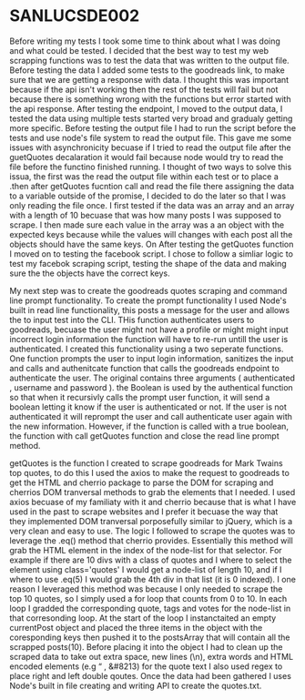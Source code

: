 # SANLUCSDE002

Before writing my tests I took some time to think about what I was doing and what could be tested. I decided that the best way to test my web scrapping functions was to test the data that was written to the output file. Before testing the data I added some tests to the goodreads link, to make sure that we are getting a response with data. I thought this was important because if the api isn't working then the rest of the tests will fail but not because there is something wrong with the functions but error started with the api response. After testing the endpoint, I moved to the output data, I tested the data using multiple tests started very broad and gradualy getting more specific. Before testing the output file I had to run the script before the tests and use node's file system to read the output file.  This gave me some issues with asynchronicity becuase if I tried to read the output file after the guetQuotes decalaration it would fail because node would try to read the file before the functino finished running. I thought of two ways to solve this issua, the first was the read the output file within each test or to place a .then after getQuotes fucntion call and read the file there assigning the data to a variable outside of the promise, I decided to do the later so that I was only reading the file once. I first tested if the data was an array and an array with a length of 10 becuase that was how many posts I was supposed to scrape. I then made sure each value in the array was a an object with the expected keys because while the values will changes with each post all the objects should have the same keys. On After testing the getQuotes function I moved on to testing the facebook script. I chose to follow a simliar logic to test my facebok scraping script, testing the shape of the data and making sure the the objects have the correct keys. 

My next step was to create the goodreads quotes scraping and command line prompt functionality. To create the prompt functionality I used Node's built in read line functionality, this posts a message for the user and allows the to input test into the CLI. THis function authenticates users to goodreads, becuase the user might not have a profile or might might input incorrect login information the function will have to re-run untill the user is authenticated. I created this functionality using a two seperate functions. One function prompts the user to input login information, sanitizes the input and calls and authenitcate function that calls the goodreads endpoint to authenticate the user. The original contains three arguments ( authenticated <Bool>, username<String> and password <String>  ). the Boolean is used by the authentical function so that when it recursivly calls the prompt user function, it will send a boolean letting it know if the user is authenticated or not. If the user is not authenticated it will reprompt the user and call authenticate user again with the new information. However, if the function is called with a true boolean, the function with call getQuotes function and close the read line prompt method. 

getQuotes is the function I created to scrape goodreads for Mark Twains top quotes, to do this I used the axios to make the request to goodreads to get the HTML and cherrio package to parse the DOM for scraping and cherrios DOM tranversal methods to grab the elements that I needed. I used axios becuase of my familiaty with it and cherrio because that is what I have used in the past to scrape websites and I prefer it becuase the way that they implemented DOM tranversal porposefully similar to jQuery, which is a very clean and easy to use. The logic I followed to scrape the quotes was to leverage the .eq() method that cherrio provides. Essentially this method will grab the HTML element in the index of the node-list for that selector. For example if there are 10 divs with a class of quotes and I where to select the element using class='quotes' I would get a node-list of length 10, and if I where to use .eq(5) I would grab the 4th div in that list (it is 0 indexed). I one reason I leveraged this method was because I only needed to scrape the top 10 quotes, so I simply used a for loop that counts from 0 to 10. In each loop I gradded the corresponding quote, tags and votes for the node-list in that corresonding loop. At the start of the loop I instanctaited an empty currentPost object and placed the three items in the object with the coresponding keys then pushed it to the postsArray that will contain all the scrapped posts(10). Before placing it into the object I had to clean up the scraped data to take out extra space, new lines (\n), extra words and HTML encoded elements (e.g &ldquo; , &#8213) for the quote text I also used regex to place right and left double qoutes. Once the data had been gathered I uses Node's built in file creating and writing API to create the quotes.txt. 